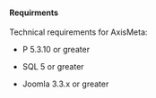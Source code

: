 #### Requirments

Technical requirements for AxisMeta:

* P 5.3.10 or greater

* SQL 5 or greater

* Joomla 3.3.x or greater
